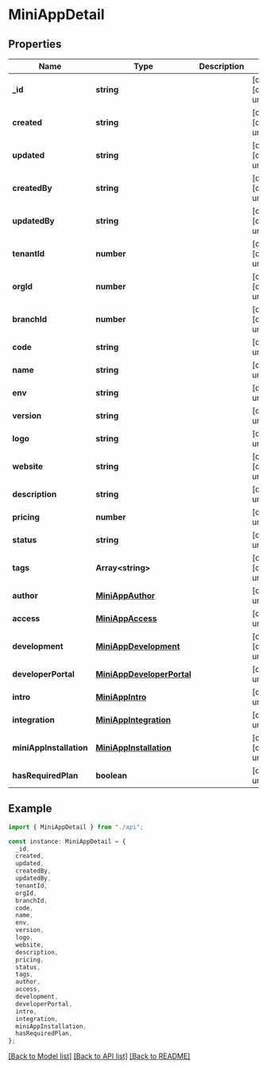 # MiniAppDetail

## Properties

| Name                    | Type                                                    | Description | Notes                             |
| ----------------------- | ------------------------------------------------------- | ----------- | --------------------------------- |
| **\_id**                | **string**                                              |             | [optional] [default to undefined] |
| **created**             | **string**                                              |             | [optional] [default to undefined] |
| **updated**             | **string**                                              |             | [optional] [default to undefined] |
| **createdBy**           | **string**                                              |             | [optional] [default to undefined] |
| **updatedBy**           | **string**                                              |             | [optional] [default to undefined] |
| **tenantId**            | **number**                                              |             | [optional] [default to undefined] |
| **orgId**               | **number**                                              |             | [optional] [default to undefined] |
| **branchId**            | **number**                                              |             | [optional] [default to undefined] |
| **code**                | **string**                                              |             | [default to undefined]            |
| **name**                | **string**                                              |             | [default to undefined]            |
| **env**                 | **string**                                              |             | [default to undefined]            |
| **version**             | **string**                                              |             | [default to undefined]            |
| **logo**                | **string**                                              |             | [default to undefined]            |
| **website**             | **string**                                              |             | [optional] [default to undefined] |
| **description**         | **string**                                              |             | [default to undefined]            |
| **pricing**             | **number**                                              |             | [default to undefined]            |
| **status**              | **string**                                              |             | [default to undefined]            |
| **tags**                | **Array&lt;string&gt;**                                 |             | [optional] [default to undefined] |
| **author**              | [**MiniAppAuthor**](MiniAppAuthor.md)                   |             | [default to undefined]            |
| **access**              | [**MiniAppAccess**](MiniAppAccess.md)                   |             | [default to undefined]            |
| **development**         | [**MiniAppDevelopment**](MiniAppDevelopment.md)         |             | [optional] [default to undefined] |
| **developerPortal**     | [**MiniAppDeveloperPortal**](MiniAppDeveloperPortal.md) |             | [default to undefined]            |
| **intro**               | [**MiniAppIntro**](MiniAppIntro.md)                     |             | [default to undefined]            |
| **integration**         | [**MiniAppIntegration**](MiniAppIntegration.md)         |             | [default to undefined]            |
| **miniAppInstallation** | [**MiniAppInstallation**](MiniAppInstallation.md)       |             | [optional] [default to undefined] |
| **hasRequiredPlan**     | **boolean**                                             |             | [default to undefined]            |

## Example

```typescript
import { MiniAppDetail } from "./api";

const instance: MiniAppDetail = {
  _id,
  created,
  updated,
  createdBy,
  updatedBy,
  tenantId,
  orgId,
  branchId,
  code,
  name,
  env,
  version,
  logo,
  website,
  description,
  pricing,
  status,
  tags,
  author,
  access,
  development,
  developerPortal,
  intro,
  integration,
  miniAppInstallation,
  hasRequiredPlan,
};
```

[[Back to Model list]](../README.md#documentation-for-models) [[Back to API list]](../README.md#documentation-for-api-endpoints) [[Back to README]](../README.md)
